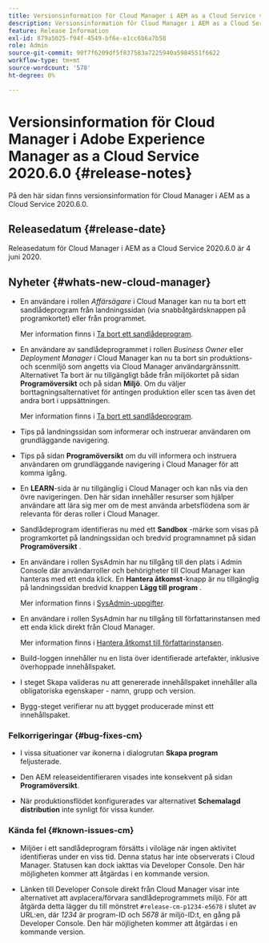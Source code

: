 ```yaml
---
title: Versionsinformation för Cloud Manager i AEM as a Cloud Service version 2020.6.0
description: Versionsinformation för Cloud Manager i AEM as a Cloud Service version 2020.6.0
feature: Release Information
exl-id: 879a5025-f94f-4549-bf6e-e1cc6b6a7b58
role: Admin
source-git-commit: 90f7f6209df5f837583a7225940a5984551f6622
workflow-type: tm+mt
source-wordcount: '578'
ht-degree: 0%

---
```


# Versionsinformation för Cloud Manager i Adobe Experience Manager as a Cloud Service 2020.6.0 {#release-notes}

På den här sidan finns versionsinformation för Cloud Manager i AEM as a Cloud Service 2020.6.0.

## Releasedatum {#release-date}

Releasedatum för Cloud Manager i AEM as a Cloud Service 2020.6.0 är 4 juni 2020.

## Nyheter {#whats-new-cloud-manager}

* En användare i rollen *Affärsägare* i Cloud Manager kan nu ta bort ett sandlådeprogram från landningssidan (via snabbåtgärdsknappen på programkortet) eller från programmet.

  Mer information finns i [Ta bort ett sandlådeprogram](https://experienceleague.adobe.com/docs/experience-manager-cloud-service/onboarding/getting-access/cloud-service-programs/creating-a-program.html).

* En användare av sandlådeprogrammet i rollen *Business Owner* eller *Deployment Manager* i Cloud Manager kan nu ta bort sin produktions- och scenmiljö som angetts via Cloud Manager användargränssnitt. Alternativet Ta bort är nu tillgängligt både från miljökortet på sidan **Programöversikt** och på sidan **Miljö**. Om du väljer borttagningsalternativet för antingen produktion eller scen tas även det andra bort i uppsättningen.

  Mer information finns i [Ta bort ett sandlådeprogram](https://experienceleague.adobe.com/docs/experience-manager-cloud-service/onboarding/getting-access/cloud-service-programs/creating-a-program.html).

* Tips på landningssidan som informerar och instruerar användaren om grundläggande navigering.

* Tips på sidan **Programöversikt** om du vill informera och instruera användaren om grundläggande navigering i Cloud Manager för att komma igång.

* En **LEARN**-sida är nu tillgänglig i Cloud Manager och kan nås via den övre navigeringen. Den här sidan innehåller resurser som hjälper användare att lära sig mer om de mest använda arbetsflödena som är relevanta för deras roller i Cloud Manager.

* Sandlådeprogram identifieras nu med ett **Sandbox** -märke som visas på programkortet på landningssidan och bredvid programnamnet på sidan **Programöversikt** .

* En användare i rollen SysAdmin har nu tillgång till den plats i Admin Console där användarroller och behörigheter till Cloud Manager kan hanteras med ett enda klick. En **Hantera åtkomst**-knapp är nu tillgänglig på landningssidan bredvid knappen **Lägg till program** .

  Mer information finns i [SysAdmin-uppgifter](https://experienceleague.adobe.com/docs/experience-manager-cloud-service/onboarding/getting-access/navigation.html#sysadmin-tasks).

* En användare i rollen SysAdmin har nu tillgång till författarinstansen med ett enda klick direkt från Cloud Manager.

  Mer information finns i [Hantera åtkomst till författarinstansen](https://experienceleague.adobe.com/docs/experience-manager-cloud-service/onboarding/getting-access/navigation.html#manage-access-aem).

* Build-loggen innehåller nu en lista över identifierade artefakter, inklusive överhoppade innehållspaket.

* I steget Skapa valideras nu att genererade innehållspaket innehåller alla obligatoriska egenskaper - namn, grupp och version.

* Bygg-steget verifierar nu att bygget producerade minst ett innehållspaket.

### Felkorrigeringar {#bug-fixes-cm}

* I vissa situationer var ikonerna i dialogrutan **Skapa program** feljusterade.

* Den AEM releaseidentifieraren visades inte konsekvent på sidan **Programöversikt**.

* När produktionsflödet konfigurerades var alternativet **Schemalagd distribution** inte synligt för vissa kunder.

### Kända fel {#known-issues-cm}

* Miljöer i ett sandlådeprogram försätts i viloläge när ingen aktivitet identifieras under en viss tid. Denna status har inte observerats i Cloud Manager. Statusen kan dock iakttas via Developer Console. Den här möjligheten kommer att åtgärdas i en kommande version.

* Länken till Developer Console direkt från Cloud Manager visar inte alternativet att avplacera/förvara sandlådeprogrammets miljö. För att åtgärda detta lägger du till mönstret `#release-cm-p1234-e5678` i slutet av URL:en, där *1234* är program-ID och *5678* är miljö-ID:t, en gång på Developer Console. Den här möjligheten kommer att åtgärdas i en kommande version.

